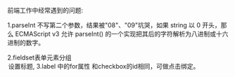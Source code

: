 前端工作中经常遇到的问题:


1.parseInt 不写第二个参数，结果被"08"、"09"坑哭，如果 string 以 0 开头，那么 ECMAScript v3 允许 parseInt() 的一个实现把其后的字符解析为八进制或十六进制的数字。

2.fieldset表单元素分组 <legend>设置标题,
3.label 中的for属性 和checkbox的id相同，可做点击绑定。
